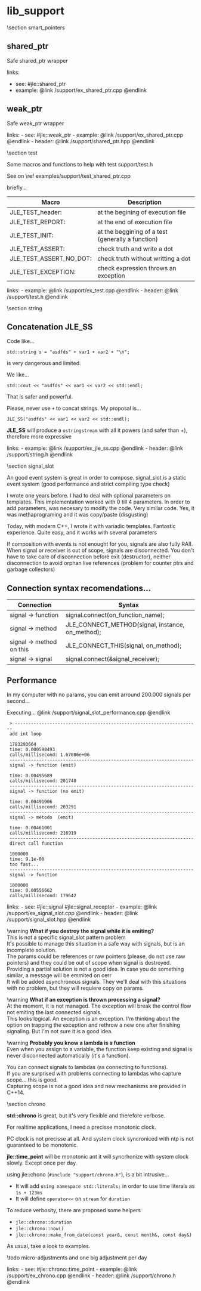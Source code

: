 # lib_support

\section smart_pointers


## shared_ptr
Safe shared_ptr wrapper

links:
 - see: #jle::shared_ptr
 - example: @link /support/ex_shared_ptr.cpp @endlink


## weak_ptr
Safe weak_ptr wrapper


links:
    - see: #jle::weak_ptr
    - example: @link /support/ex_shared_ptr.cpp @endlink
    - header: @link /support/shared_ptr.hpp  @endlink


\section test

Some macros and functions to help with test support/test.h

See on \ref examples/support/test_shared_ptr.cpp

briefly...

Macro  | Description
------------- | -------------
JLE_TEST_header:  |  at the begining of execution file
JLE_TEST_REPORT:  |  at the end of execution file
JLE_TEST_INIT:  |  at the beggining of a test (generally a function)
JLE_TEST_ASSERT:  |  check truth and write a dot
JLE_TEST_ASSERT_NO_DOT:  |  check truth without writting a dot
JLE_TEST_EXCEPTION:  |  check expression throws an exception

links:
    - example: @link /support/ex_test.cpp @endlink
    - header: @link /support/test.h  @endlink


\section string

## Concatenation  JLE_SS

Code like...

~~~~~~~~~~~~~~~~~~{cpp}
std::string s = "asdfds" + var1 + var2 + "\n";
~~~~~~~~~~~~~~~~~~

is very dangerous and limited.

We like...

~~~~~~~~~~~~~~~~~~{cpp}
std::cout << "asdfds" << var1 << var2 << std::endl;
~~~~~~~~~~~~~~~~~~

That is safer and powerful.

Please, never use `+` to concat strings. My proposal is...

~~~~~~~~~~~~~~~~~~{cpp}
JLE_SS("asdfds" << var1 << var2 << std::endl);
~~~~~~~~~~~~~~~~~~

**JLE_SS** will produce a `ostringstream` with all it powers (and safer than +), therefore more expressive

links:
    - example: @link /support/ex_jle_ss.cpp @endlink
    - header: @link /support/string.h  @endlink



\section signal_slot

An good event system is great in order to compose.
signal_slot is a static event system (good performance and strict compiling type check)

I wrote one years before. I had to deal with optional parameters on templates. This implementation
worked with 0 till 4 parameters. In order to add parameters, was necesary to modify the code.
Very similar code. Yes, it was methaprograming and it was copy/paste (disgusting)

Today, with modern C++, I wrote it with variadic templates. Fantastic experience. Quite easy, and it
works with several parameters

If composition with events is not enought for you, signals are also fully RAII.
When signal or receiver is out of scope, signals are disconnected.
You don't have to take care of disconnection before exit (destructor), neither disconnection to avoid
orphan live references (problem for counter ptrs and garbage collectors)


## Connection syntax recomendations...

Connection  | Syntax
------------- | -------------
signal -> function  |  signal.connect(on_function_name);
signal -> method  |    JLE_CONNECT_METHOD(signal, instance, on_method);
signal -> method on this  |  JLE_CONNECT_THIS(signal, on_method);
signal -> signal  |  signal.connect(&signal_receiver);

## Performance

In my computer with no params, you can emit arround 200.000 signals per second...

Executing...  @link /support/signal_slot_performance.cpp @endlink

     > ---------------------------------------------------------------------
     add int loop

     1783293664
     time: 0.000598493
     calls/millisecond: 1.67086e+06
     ---------------------------------------------------------------------
     signal -> function (emit)

     time: 0.00495689
     calls/millisecond: 201740
     ---------------------------------------------------------------------
     signal -> function (no emit)

     time: 0.00491906
     calls/millisecond: 203291
     ---------------------------------------------------------------------
     signal -> método  (emit)

     time: 0.00461001
     calls/millisecond: 216919
     ---------------------------------------------------------------------
     direct call function

     1000000
     time: 9.1e-08
     too fast...
     ---------------------------------------------------------------------
     signal -> function

     1000000
     time: 0.00556662
     calls/millisecond: 179642


links:
    - see: #jle::signal  #jle::signal_receptor
    - example: @link /support/ex_signal_slot.cpp @endlink
    - header: @link /support/signal_slot.hpp  @endlink

\warning
    **What if you destroy the signal while it is emiting?** <br>
    This is not a specific signal_slot pattern problem <br>
    It's possible to manage this situation in a safe way with signals, but is an incomplete solution. <br>
    The params could be references or raw pointers (please, do not use raw pointers) and they could
    be out of scope when signal is destroyed.
    Providing a partial solution is not a good idea. In case you do something similar,
    a message will be emmited on cerr <br>
    It will be added asynchronous signals. They we'll deal with this situations with no problem, but they will requiere copy on params.

\warning
    **What if an exception is thrown processing a signal?** <br>
    At the moment, it is not managed. The exception will break the control flow not emiting the last connected signals. <br>
    This looks logical. An exception is an exception. I'm thinking about the option on trapping the exception and rethrow a
    new one after finishing signaling. But I'm not sure it is a good idea.

\warning
    **Probably you know a lambda is a function** <br>
    Even when you assign to a variable, the function keep existing and signal is never disconnected automatically (it's a function).

You can connect signals to lambdas (as connecting to functions). <br>
If you are surprised with problems connecting to lambdas who capture scope... this is good. <br>
Capturing scope is not a good idea and new mechanisms are provided in C++14.



\section chrono

**std::chrono** is great, but it's very flexible and therefore verbose.

For realtime applications, I need a precisse monotonic clock.

PC clock is not precisse at all. And system clock syncroniced with ntp is not guaranteed to be monotonic.

**jle::time_point** will be monotonic ant it will syncrhonize with system clock slowly. Except once per day.

using jle::chono (`#include "support/chrono.h"`), is a bit intrusive...

- It will add `using namespace std::literals;` in order to use time literals as `1s + 123ms`
- It will define `operator<<` on `stream` for `duration`

To reduce verbosity, there are proposed some helpers

- `jle::chrono::duration`
- `jle::chrono::now()`
- `jle::chrono::make_from_date(const year&, const month&, const day&)`

As usual, take a look to examples.

\todo micro-adjustments and one big adjustment per day


links:
    - see: #jle::chrono::time_point
    - example: @link /support/ex_chrono.cpp @endlink
    - header: @link /support/chrono.h  @endlink


